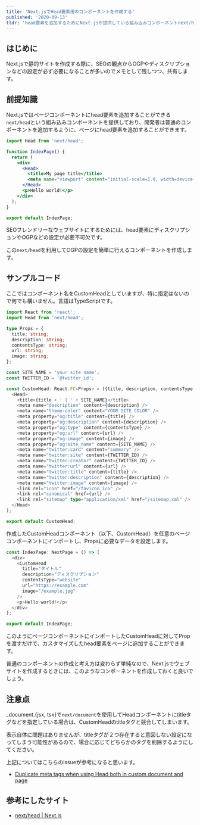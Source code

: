 ```yaml
---
title: 'Next.jsでHead要素用のコンポーネントを作成する'
published: '2020-09-13'
tldr: 'head要素を追加するためにNext.jsが提供している組み込みコンポーネントnext/headを利用して、柔軟に独自のheadタグを追加できるようにするTIPS'
---
```


## はじめに

Next.jsで静的サイトを作成する際に、SEOの観点からOGPやディスクリプションなどの設定が必ず必要になることが多いのでメモとして残しつつ、共有します。

## 前提知識

Next.jsではページコンポーネントにhead要素を追加することができる`next/head`という組み込みコンポーネントを提供しており、開発者は普通のコンポーネントを追加するように、ページにhead要素を追加することができます。

```jsx
import Head from 'next/head';

function IndexPage() {
  return (
    <div>
      <Head>
        <title>My page title</title>
        <meta name="viewport" content="initial-scale=1.0, width=device-width" />
      </Head>
      <p>Hello world!</p>
    </div>
  );
}

export default IndexPage;
```

SEOフレンドリーなウェブサイトにするためには、head要素にディスクリプションやOGPなどの設定が必要不可欠です。

この`next/head`を利用してOGPの設定を簡単に行えるコンポーネントを作成します。

## サンプルコード

ここではコンポーネント名をCustomHeadとしていますが、特に指定はないので何でも構いません。言語はTypeScriptです。

```typescript jsx
import React from 'react';
import Head from 'next/head';

type Props = {
  title: string;
  description: string;
  contentsType: string;
  url: string;
  image: string;
};

const SITE_NAME = 'your site name';
const TWITTER_ID = '@twitter_id';

const CustomHead: React.FC<Props> = ({title, description, contentsType, url, image}): JSX.Element => (
  <Head>
    <title>{title + ' | ' + SITE_NAME}</title>
    <meta name="description" content={description} />
    <meta name="theme-color" content="YOUR SITE COLOR" />
    <meta property="og:title" content={title} />
    <meta property="og:description" content={description} />
    <meta property="og:type" content={contentsType} />
    <meta property="og:url" content={url} />
    <meta property="og:image" content={image} />
    <meta property="og:site_name" content={SITE_NAME} />
    <meta name="twitter:card" content="summary" />
    <meta name="twitter:site" content={TWITTER_ID} />
    <meta name="twitter:creator" content={TWITTER_ID} />
    <meta name="twitter:url" content={url} />
    <meta name="twitter:title" content={title} />
    <meta name="twitter:description" content={description} />
    <meta name="twitter:image" content={image} />
    <link rel="icon" href="/favicon.ico" />
    <link rel="canonical" href={url} />
    <link rel="sitemap" type="application/xml" href="/sitemap.xml" />
  </Head>
);

export default CustomHead;
```

作成したCustomHeadコンポーネント（以下、CustomHead）を任意のページコンポーネントにインポートし、Propsに必要なデータを設定します。

```typescript jsx
const IndexPage: NextPage = () => (
  <div>
    <CustomHead
      title="タイトル"
      description="ディスクリプション"
      contentsType="website"
      url="https://example.com"
      image="/example.jpg"
    />
    <p>Hello world!</p>
  </div>
);

export default IndexPage;
```

このようにページコンポーネントにインポートしたCustomHeadに対してPropを渡すだけで、カスタマイズしたhead要素をページに追加することができます。

普通のコンポーネントの作成と考え方は変わらず単純なので、Next.jsでウェブサイトを作成するときには、このようなコンポーネントを作成しておくと良いでしょう。

## 注意点

\_document.{jsx, tsx}で`next/document`を使用してHeadコンポーネントにtitleタグなどを指定している場合は、CustomHeadのtitleタグと競合してしまいます。

表示自体に問題はありませんが、titleタグが２つ存在すると意図しない設定になってしまう可能性があるので、場合に応じてどちらかのタグを削除するようにしてください。

上記についてはこちらのissueが参考になると思います。

- <a href="https://github.com/vercel/next.js/issues/9794" target="_blank" rel="noreferrer">Duplicate meta tags when using Head both in custom document and page</a>

## 参考にしたサイト

- <a href="https://nextjs.org/docs/api-reference/next/head" target="_blank" rel="noreferrer">next/head | Next.js</a>
